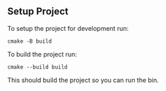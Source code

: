 




## Setup Project


To setup the project for development run: 
```
cmake -B build
```

To build the project run:
```
cmake --build build
```

This should build the project so you can run the bin.
